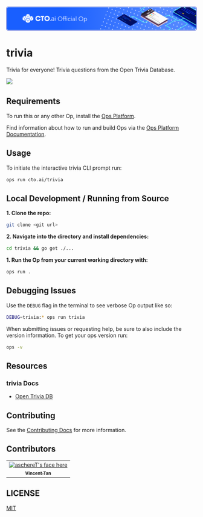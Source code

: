![](https://github.com/cto-ai/trivia/raw/master/assets/banner.png)

# trivia

Trivia for everyone! Trivia questions from the Open Trivia Database.

![](https://raw.githubusercontent.com/cto-ai/trivia/blob/master/assets/screenshot_cli.png)

## Requirements

To run this or any other Op, install the [Ops Platform](https://cto.ai/platform).

Find information about how to run and build Ops via the [Ops Platform Documentation](https://cto.ai/docs/overview).

## Usage

To initiate the interactive trivia CLI prompt run:

```bash
ops run cto.ai/trivia
```

## Local Development / Running from Source

**1. Clone the repo:**

```bash
git clone <git url>
```

**2. Navigate into the directory and install dependencies:**

```bash
cd trivia && go get ./...
```

**1. Run the Op from your current working directory with:**

```bash
ops run .
```

## Debugging Issues

Use the `DEBUG` flag in the terminal to see verbose Op output like so:

```bash
DEBUG=trivia:* ops run trivia
```

When submitting issues or requesting help, be sure to also include the version information. To get your ops version run:

```bash
ops -v
```

## Resources

### trivia Docs

- [Open Trivia DB](https://opentdb.com/api_config.php)
## Contributing

See the [Contributing Docs](CONTRIBUTING.md) for more information.

## Contributors

<table>
  <tr>
    <td align="center"><a href="https://github.com/aschereT"><img src="https://github.com/aschereT.png" width="100px;" alt="aschereT's face here"/><br /><sub><b>Vincent Tan</b></sub></a><br/></td>
  </tr>
</table>

## LICENSE

[MIT](LICENSE)
